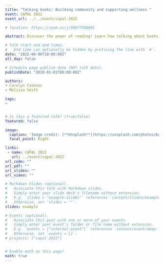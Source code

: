 ```yaml
---
title: "Talking books: Building community and supporting wellness "
event: CAPAL 2022
event_url: ../../event/capal-2022

# location: https://zoom.us/j/99077508905

abstract: Discover the power of reading! Learn how talking about books provided stress relief, strengthened community and contributed to participants’ overall wellbeing. Librarians Melissa Smith and Carolyn Caseñas will also share their key strategies and partnerships that led to their program’s success. During the SFU’s initial remote work period, Surrey campus faculty and staff would meet regularly to maintain a sense of community. From this grew the SFU Surrey Book Chat, a monthly online meeting where participants discussed recently read books or books related to the month’s theme.  Co-facilitated by 2 librarians from SFU Surrey’s Fraser Library and a campus staff member, the book chats fulfilled the need for safe social gatherings around a shared interest and acted as a constructive way to deal with pandemic related stress. At the same time, the book chats provided Fraser librarians the opportunity to solicit book suggestions for the popular reading collection, network without networking (informal networking), raise the Fraser Library’s profile in the university, and support and amplify local EDI initiatives, thereby strengthening Fraser Library’s connection to the Surrey Campus community. While the SFU Surrey Book Chat is currently dormant, we have learned that a program’s success is not always measured by the number of participants or its longevity. The resulting relationships and framework to revive and reinvent the program to suit prevailing needs will serve Fraser Library in the long term. 

# Talk start and end times.
#   End time can optionally be hidden by prefixing the line with `#`.
date: "2022-06-06T10:00:00Z"
all_day: false

# Schedule page publish date (NOT talk date).
publishDate: "2010-01-01T00:00:00Z"

authors:
- Carolyn Casenas
- Melissa Smith

tags: 
- 


# Is this a featured talk? (true/false)
featured: false

image:
  caption: 'Image credit: [**Unsplash**](https://unsplash.com/photos/bzdhc5b3Bxs)'
  focal_point: Right

links:
 - name: CAPAL 2022
   url: ../event/capal-2022
url_code: ""
url_pdf: ""
url_slides: ""
url_video: ""

# Markdown Slides (optional).
#   Associate this talk with Markdown slides.
#   Simply enter your slide deck's filename without extension.
#   E.g. `slides = "example-slides"` references `content/slides/example-slides.md`.
#   Otherwise, set `slides = ""`.
slides: example

# Events (optional).
#   Associate this post with one or more of your events.
#   Simply enter your event's folder or file name without extension.
#   E.g. `events = ["internal-event"]` references `content/event/deep-learning/index.md`.
#   Otherwise, set `events = []`.
# projects: ["capal-2022"]


# Enable math on this page?
math: true
---
```



